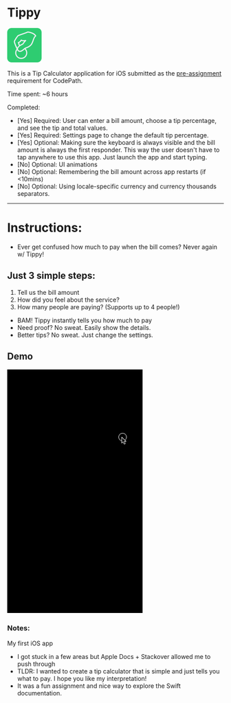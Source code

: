 # Tippy

![Tippy Logo](images/tippy.png)

This is a Tip Calculator application for iOS submitted as the [pre-assignment](https://gist.github.com/timothy1ee/7747214) requirement for CodePath.

Time spent: ~6 hours

Completed:

* [Yes] Required: User can enter a bill amount, choose a tip percentage, and see the tip and total values.
* [Yes] Required: Settings page to change the default tip percentage.
* [Yes] Optional: Making sure the keyboard is always visible and the bill amount is always the first responder. This way the user doesn't have to tap anywhere to use this app. Just launch the app and start typing.
* [No] Optional: UI animations
* [No] Optional: Remembering the bill amount across app restarts (if <10mins)
* [No] Optional: Using locale-specific currency and currency thousands separators.

-----

# Instructions:

* Ever get confused how much to pay when the bill comes? Never again w/ Tippy!

## Just 3 simple steps:

1. Tell us the bill amount
2. How did you feel about the service?
3. How many people are paying? (Supports up to 4 people!)

* BAM! Tippy instantly tells you how much to pay
* Need proof? No sweat. Easily show the details.
* Better tips? No sweat. Just change the settings.

## Demo

![Video Walkthrough](tippy.gif)

### Notes:

My first iOS app
* I got stuck in a few areas but Apple Docs + Stackover allowed me to push through
* TLDR: I wanted to create a tip calculator that is simple and just tells you what to pay. I hope you like my interpretation!
* It was a fun assignment and nice way to explore the Swift documentation.
